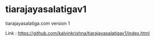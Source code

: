 # tiarajayasalatigav1
tiarajayasalatiga.com version 1 

Link : https://github.com/kalvinkrishna/tiarajayasalatigav1/index.html
